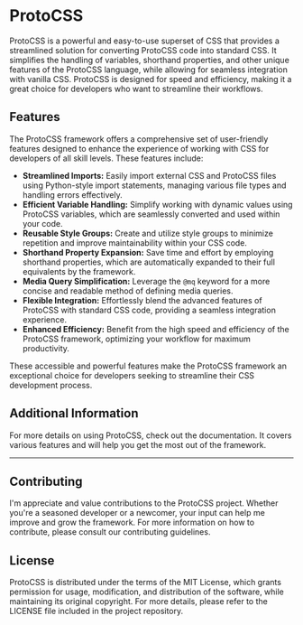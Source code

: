 # ProtoCSS
ProtoCSS is a powerful and easy-to-use superset of CSS that provides a streamlined solution for converting ProtoCSS code into standard CSS. It simplifies the handling of variables, shorthand properties, and other unique features of the ProtoCSS language, while allowing for seamless integration with vanilla CSS. ProtoCSS is designed for speed and efficiency, making it a great choice for developers who want to streamline their workflows.

## Features
The ProtoCSS framework offers a comprehensive set of user-friendly features designed to enhance the experience of working with CSS for developers of all skill levels. These features include:

* **Streamlined Imports:** Easily import external CSS and ProtoCSS files using Python-style import statements, managing various file types and handling errors effectively.
* **Efficient Variable Handling:** Simplify working with dynamic values using ProtoCSS variables, which are seamlessly converted and used within your code.
* **Reusable Style Groups:** Create and utilize style groups to minimize repetition and improve maintainability within your CSS code.
* **Shorthand Property Expansion:** Save time and effort by employing shorthand properties, which are automatically expanded to their full equivalents by the framework.
* **Media Query Simplification:** Leverage the `@mq` keyword for a more concise and readable method of defining media queries.
* **Flexible Integration:** Effortlessly blend the advanced features of ProtoCSS with standard CSS code, providing a seamless integration experience.
* **Enhanced Efficiency:** Benefit from the high speed and efficiency of the ProtoCSS framework, optimizing your workflow for maximum productivity.

These accessible and powerful features make the ProtoCSS framework an exceptional choice for developers seeking to streamline their CSS development process.

## Additional Information
For more details on using ProtoCSS, check out the documentation. It covers various features and will help you get the most out of the framework.

---
## Contributing
I'm appreciate and value contributions to the ProtoCSS project. Whether you're a seasoned developer or a newcomer, your input can help me improve and grow the framework. For more information on how to contribute, please consult our contributing guidelines.

## License
ProtoCSS is distributed under the terms of the MIT License, which grants permission for usage, modification, and distribution of the software, while maintaining its original copyright. For more details, please refer to the LICENSE file included in the project repository.
